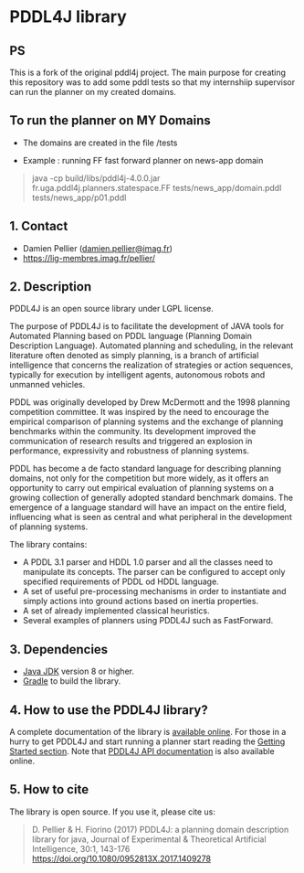 # PDDL4J library

## PS

This is a fork of the original pddl4j project. The main purpose for creating this repository was to add some pddl tests so that my internshiip supervisor can run the planner on my created domains.

## To run the planner on MY Domains

- The domains are created in the file /tests

- Example : running FF fast forward planner on news-app domain

> java -cp build/libs/pddl4j-4.0.0.jar fr.uga.pddl4j.planners.statespace.FF tests/news_app/domain.pddl tests/news_app/p01.pddl

## 1. Contact

- Damien Pellier (damien.pellier@imag.fr)
- https://lig-membres.imag.fr/pellier/

## 2. Description

PDDL4J is an open source library under LGPL license.

The purpose of PDDL4J is to facilitate the development of JAVA tools for
Automated Planning based on PDDL language (Planning Domain Description
Language). Automated planning and scheduling, in the relevant literature often
denoted as simply planning, is a branch of artificial intelligence that concerns
the realization of strategies or action sequences, typically for execution by
intelligent agents, autonomous robots and unmanned vehicles.

PDDL was originally developed by Drew McDermott and the 1998 planning competition
committee. It was inspired by the need to encourage the empirical comparison of
planning systems and the exchange of planning benchmarks within the community.
Its development improved the communication of research results and triggered an
explosion in performance, expressivity and robustness of planning systems.

PDDL has become a de facto standard language for describing planning domains,
not only for the competition but more widely, as it offers an opportunity to
carry out empirical evaluation of planning systems on a growing collection of
generally adopted standard benchmark domains. The emergence of a language
standard will have an impact on the entire field, influencing what is seen as
central and what peripheral in the development of planning systems.

The library contains:

- A PDDL 3.1 parser and HDDL 1.0 parser and all the classes need to manipulate its
  concepts. The parser can be configured to accept only specified requirements of
  PDDL od HDDL language.
- A set of useful pre-processing mechanisms in order to instantiate and
  simply actions into ground actions based on inertia properties.
- A set of already implemented classical heuristics.
- Several examples of planners using PDDL4J such as FastForward.

## 3. Dependencies

- [Java JDK](https://adoptopenjdk.net/>) version 8 or higher.
- [Gradle](https://gradle.org/>) to build the library.

## 4. How to use the PDDL4J library?

A complete documentation of the library is [available online](http://pddl4j.imag.fr/). For those in a hurry to get
PDDL4J and start running a planner start reading the [Getting Started section](http://pddl4j.imag.fr/getting_started.html).
Note that [PDDL4J API documentation](http://pddl4j.imag.fr/api_documentation.html) is also available online.

## 5. How to cite

The library is open source. If you use it, please cite us:

> D. Pellier & H. Fiorino (2017) PDDL4J: a planning domain description library for java, Journal of Experimental & Theoretical Artificial Intelligence, 30:1, 143-176
> https://doi.org/10.1080/0952813X.2017.1409278

